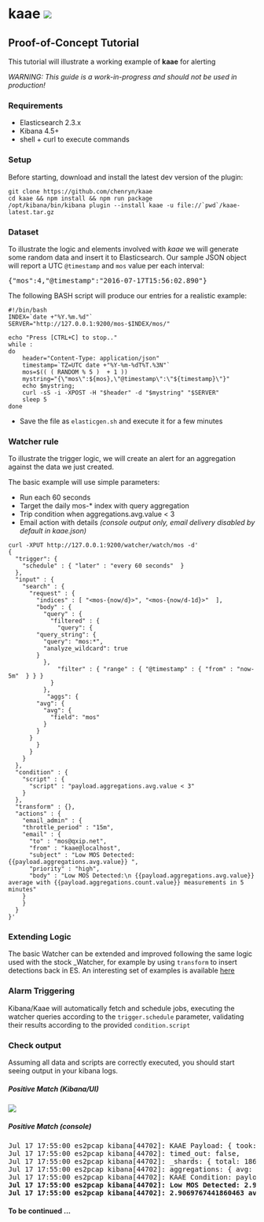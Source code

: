 
# kaae <img src="https://camo.githubusercontent.com/15f26c4f603cac9bf415c841a8a60077f6db5102/687474703a2f2f696d6775722e636f6d2f654c446f4f4b592e706e67">

## Proof-of-Concept Tutorial
This tutorial will illustrate a working example of **kaae** for alerting 

_WARNING: This guide is a work-in-progress and should not be used in production!_

### Requirements

* Elasticsearch 2.3.x
* Kibana 4.5+
* shell + curl to execute commands

### Setup
Before starting, download and install the latest dev version of the plugin:
```
git clone https://github.com/chenryn/kaae
cd kaae && npm install && npm run package
/opt/kibana/bin/kibana plugin --install kaae -u file://`pwd`/kaae-latest.tar.gz
```

### Dataset
To illustrate the logic and elements involved with *kaae* we will generate some random data and insert it to Elasticsearch.
Our sample JSON object will report a UTC ```@timestamp``` and ```mos``` value per each interval:
<pre>
{"mos":4,"@timestamp":"2016-07-17T15:56:02.890"}
</pre>

The following BASH script will produce our entries for a realistic example:

```
#!/bin/bash
INDEX=`date +"%Y.%m.%d"`
SERVER="http://127.0.0.1:9200/mos-$INDEX/mos/"

echo "Press [CTRL+C] to stop.."
while :
do
	header="Content-Type: application/json"
	timestamp=`TZ=UTC date +"%Y-%m-%dT%T.%3N"`
	mos=$(( ( RANDOM % 5 )  + 1 ))
	mystring="{\"mos\":${mos},\"@timestamp\":\"${timestamp}\"}"
	echo $mystring;
	curl -sS -i -XPOST -H "$header" -d "$mystring" "$SERVER"
	sleep 5
done
```

* Save the file as ```elasticgen.sh``` and execute it for a few minutes

### Watcher rule
To illustrate the trigger logic, we will create an alert for an aggregation against the data we just created. 

The basic example will use simple parameters: 
* Run each 60 seconds
* Target the daily mos-* index with query aggregation
* Trip condition when aggregations.avg.value < 3
* Email action with details _(console output only, email delivery disabled by default in kaae.json)_

```
curl -XPUT http://127.0.0.1:9200/watcher/watch/mos -d'
{
  "trigger": {
    "schedule" : { "later" : "every 60 seconds"  }
  },
  "input" : {
    "search" : {
      "request" : {
        "indices" : [ "<mos-{now/d}>", "<mos-{now/d-1d}>"  ],
        "body" : {
          "query" : {
            "filtered" : {
              "query": {
		"query_string": {
		  "query": "mos:*",
		  "analyze_wildcard": true
		}
	      },
              "filter" : { "range" : { "@timestamp" : { "from" : "now-5m"  } } }
            }
          },
           "aggs": {
		"avg": {
		  "avg": {
		    "field": "mos"
		  }
		}
	  }
        }
      }
    }
  },
  "condition" : {
    "script" : {
      "script" : "payload.aggregations.avg.value < 3"
    }
  },
  "transform" : {},
  "actions" : {
    "email_admin" : {
    "throttle_period" : "15m",
    "email" : {
      "to" : "mos@qxip.net",
      "from" : "kaae@localhost",
      "subject" : "Low MOS Detected: {{payload.aggregations.avg.value}} ",
      "priority" : "high",
      "body" : "Low MOS Detected:\n {{payload.aggregations.avg.value}} average with {{payload.aggregations.count.value}} measurements in 5 minutes"
    }
    }
  }
}'
```
### Extending Logic
The basic Watcher can be extended and improved following the same logic used with the stock _Watcher, for example by using  ```transform``` to insert detections back in ES. An interesting set of examples is available  [here](https://www.elastic.co/blog/implementing-a-statistical-anomaly-detector-part-3)


### Alarm Triggering
Kibana/Kaae will automatically fetch and schedule jobs, executing the watcher queries according to the ```trigger.schedule``` parameter, validating their results according to the provided ```condition.script``` 

### Check output
Assuming all data and scripts are correctly executed, you should start seeing output in your kibana logs.

##### Positive Match (Kibana/UI)
<img src="https://camo.githubusercontent.com/d81349b74ddd06be8fcafc9f9ccb5971c7afacdc/687474703a2f2f692e696d6775722e636f6d2f48626f53734e302e676966" />

##### Positive Match (console)
<pre>
Jul 17 17:55:00 es2pcap kibana[44702]: KAAE Payload: { took: 21,
Jul 17 17:55:00 es2pcap kibana[44702]: timed_out: false,
Jul 17 17:55:00 es2pcap kibana[44702]: _shards: { total: 186, successful: 186, failed: 0 },
Jul 17 17:55:00 es2pcap kibana[44702]: aggregations: { avg: { value: 2.9069767441860463 } } }
Jul 17 17:55:00 es2pcap kibana[44702]: KAAE Condition: payload.aggregations.avg.value < 3
<b>Jul 17 17:55:00 es2pcap kibana[44702]: Low MOS Detected: 2.9069767441860463  Low MOS Detected:
Jul 17 17:55:00 es2pcap kibana[44702]: 2.9069767441860463 average with  measurements in 5 minutes</b>
</pre>


#### To be continued ... 
